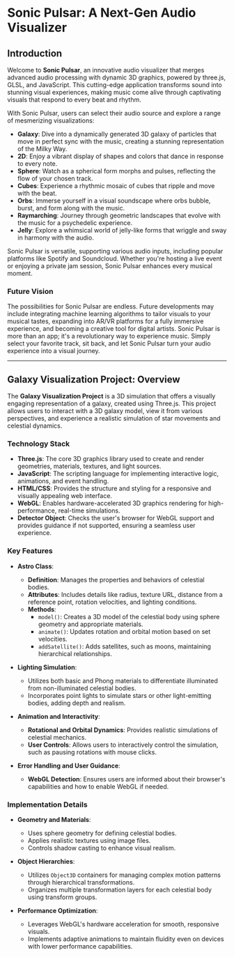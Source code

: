 # Sonic Pulsar: A Next-Gen Audio Visualizer

## Introduction

Welcome to **Sonic Pulsar**, an innovative audio visualizer that merges advanced audio processing with dynamic 3D graphics, powered by three.js, GLSL, and JavaScript. This cutting-edge application transforms sound into stunning visual experiences, making music come alive through captivating visuals that respond to every beat and rhythm.

With Sonic Pulsar, users can select their audio source and explore a range of mesmerizing visualizations:

- **Galaxy**: Dive into a dynamically generated 3D galaxy of particles that move in perfect sync with the music, creating a stunning representation of the Milky Way.
- **2D**: Enjoy a vibrant display of shapes and colors that dance in response to every note.
- **Sphere**: Watch as a spherical form morphs and pulses, reflecting the flow of your chosen track.
- **Cubes**: Experience a rhythmic mosaic of cubes that ripple and move with the beat.
- **Orbs**: Immerse yourself in a visual soundscape where orbs bubble, burst, and form along with the music.
- **Raymarching**: Journey through geometric landscapes that evolve with the music for a psychedelic experience.
- **Jelly**: Explore a whimsical world of jelly-like forms that wriggle and sway in harmony with the audio.

Sonic Pulsar is versatile, supporting various audio inputs, including popular platforms like Spotify and Soundcloud. Whether you're hosting a live event or enjoying a private jam session, Sonic Pulsar enhances every musical moment.

### Future Vision

The possibilities for Sonic Pulsar are endless. Future developments may include integrating machine learning algorithms to tailor visuals to your musical tastes, expanding into AR/VR platforms for a fully immersive experience, and becoming a creative tool for digital artists. Sonic Pulsar is more than an app; it's a revolutionary way to experience music. Simply select your favorite track, sit back, and let Sonic Pulsar turn your audio experience into a visual journey.

---

## Galaxy Visualization Project: Overview

The **Galaxy Visualization Project** is a 3D simulation that offers a visually engaging representation of a galaxy, created using Three.js. This project allows users to interact with a 3D galaxy model, view it from various perspectives, and experience a realistic simulation of star movements and celestial dynamics.

### Technology Stack

- **Three.js**: The core 3D graphics library used to create and render geometries, materials, textures, and light sources.
- **JavaScript**: The scripting language for implementing interactive logic, animations, and event handling.
- **HTML/CSS**: Provides the structure and styling for a responsive and visually appealing web interface.
- **WebGL**: Enables hardware-accelerated 3D graphics rendering for high-performance, real-time simulations.
- **Detector Object**: Checks the user's browser for WebGL support and provides guidance if not supported, ensuring a seamless user experience.

### Key Features

- **Astro Class**:
  - **Definition**: Manages the properties and behaviors of celestial bodies.
  - **Attributes**: Includes details like radius, texture URL, distance from a reference point, rotation velocities, and lighting conditions.
  - **Methods**:
    - `model()`: Creates a 3D model of the celestial body using sphere geometry and appropriate materials.
    - `animate()`: Updates rotation and orbital motion based on set velocities.
    - `addSatellite()`: Adds satellites, such as moons, maintaining hierarchical relationships.

- **Lighting Simulation**:
  - Utilizes both basic and Phong materials to differentiate illuminated from non-illuminated celestial bodies.
  - Incorporates point lights to simulate stars or other light-emitting bodies, adding depth and realism.

- **Animation and Interactivity**:
  - **Rotational and Orbital Dynamics**: Provides realistic simulations of celestial mechanics.
  - **User Controls**: Allows users to interactively control the simulation, such as pausing rotations with mouse clicks.

- **Error Handling and User Guidance**:
  - **WebGL Detection**: Ensures users are informed about their browser's capabilities and how to enable WebGL if needed.

### Implementation Details

- **Geometry and Materials**:
  - Uses sphere geometry for defining celestial bodies.
  - Applies realistic textures using image files.
  - Controls shadow casting to enhance visual realism.

- **Object Hierarchies**:
  - Utilizes `Object3D` containers for managing complex motion patterns through hierarchical transformations.
  - Organizes multiple transformation layers for each celestial body using transform groups.

- **Performance Optimization**:
  - Leverages WebGL's hardware acceleration for smooth, responsive visuals.
  - Implements adaptive animations to maintain fluidity even on devices with lower performance capabilities.
    
